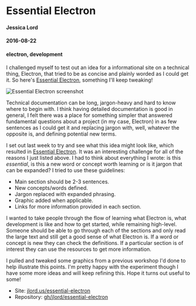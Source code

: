 # Essential Electron
#### Jessica Lord
#### 2016-08-22
#### electron, development

I challenged myself to test out an idea for a informational site on a technical thing, Electron, that tried to be as concise and plainly worded as I could get it. So here's [Essential Electron](http://jlord.us/essential-electron), something I'll keep tweaking!

![Essential Electron screenshot](https://cloud.githubusercontent.com/assets/1305617/17867404/3e699c20-685f-11e6-9303-c98862a0540a.png)

Technical documentation can be long, jargon-heavy and hard to know where to begin with. I think having detailed documentation is good in general, I felt there was a place for something simpler that answered fundamental questions about a project (in my case, Electron) in as few sentences as I could get it and replacing jargon with, well, whatever the opposite is, and defining potential new terms.

I set out last week to try and see what this idea might look like, which resulted in [Essential Electron](http://jlord.us/essential-electron). It was an interesting challenge for all of the reasons I just listed above. I had to think about everything I wrote: is this _essential_, is this a new word or concept worth learning or is it jargon that can be expanded? I tried to use these guidelines:

- Main section should be 2-3 sentences.
- New concepts/words defined.
- Jargon replaced with expanded phrasing.
- Graphic added when applicable.
- Links for more information provided in each section.

I wanted to take people through the flow of learning what Electron is, what development is like and how to get started, while remaining high-level. Someone should be able to go through each of the sections and only read the large text and still get a good sense of what Electron is. If a word or concept is new they can check the definitions. If a particular section is of interest they can use the resources to get more information.

I pulled and tweaked some graphics from a previous workshop I'd done to help illustrate this points. I'm pretty happy with the experiment though I have some more ideas and will keep refining this. Hope it turns out useful to some!

- Site: [jlord.us/essential-electron](http://jlord.us/essential-electron)
- Repository: [gh/jlord/essential-electron](https://github.com/jlord/essential-electron)
